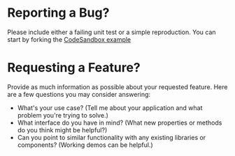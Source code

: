 # Reporting a Bug?

Please include either a failing unit test or a simple reproduction. You can start by forking the [CodeSandbox example](https://codesandbox.io/s/wkxvy3z15w)

# Requesting a Feature?

Provide as much information as possible about your requested feature. Here are a few questions you may consider answering:
* What's your use case? (Tell me about your application and what problem you're trying to solve.)
* What interface do you have in mind? (What new properties or methods do you think might be helpful?)
* Can you point to similar functionality with any existing libraries or components? (Working demos can be helpful.)
